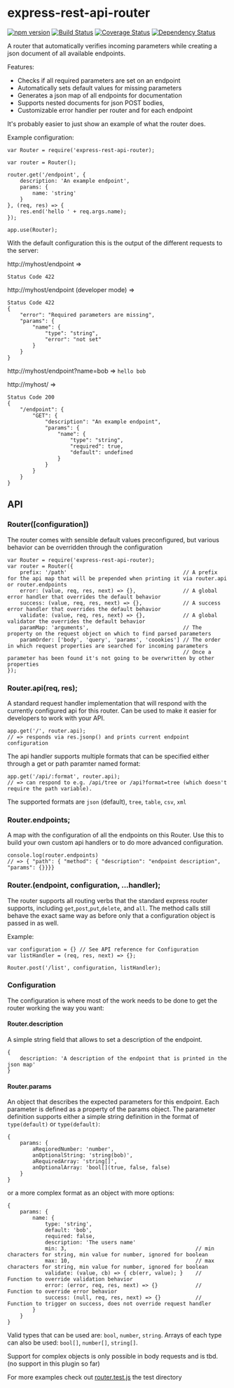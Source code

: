 # express-rest-api-router
[![npm version](https://badge.fury.io/js/express-rest-api-router.svg)](http://badge.fury.io/js/express-rest-api-router)
[![Build Status](https://travis-ci.org/mallocator/express-rest-api-router.svg?branch=master)](https://travis-ci.org/mallocator/express-rest-api-router)
[![Coverage Status](https://coveralls.io/repos/mallocator/express-rest-api-router/badge.svg?branch=master&service=github)](https://coveralls.io/github/mallocator/express-rest-api-router?branch=master)
[![Dependency Status](https://david-dm.org/mallocator/express-rest-api-router.svg)](https://david-dm.org/mallocator/express-rest-api-router) 

A router that automatically verifies incoming parameters while creating a json document of all available endpoints.

Features:
 * Checks if all required parameters are set on an endpoint
 * Automatically sets default values for missing parameters
 * Generates a json map of all endpoints for documentation 
 * Supports nested documents for json POST bodies,
 * Customizable error handler per router and for each endpoint

It's probably easier to just show an example of what the router does.

Example configuration:

```
var Router = require('express-rest-api-router);

var router = Router();

router.get('/endpoint', {
    description: 'An example endpoint',
    params: {
        name: 'string'
    }
}, (req, res) => {
    res.end('hello ' + req.args.name); 
});

app.use(Router);
```

With the default configuration this is the output of the different requests to the server:

http://myhost/endpoint => 
```
Status Code 422
```

http://myhost/endpoint (developer mode) => 
```
Status Code 422 
{ 
    "error": "Required parameters are missing",
    "params": {
        "name": {
            "type": "string",
            "error": "not set"
        }
    }
}
```

http://myhost/endpoint?name=bob => ```hello bob```

http://myhost/ => 
```
Status Code 200
{
    "/endpoint": {
        "GET": {
            "description": "An example endpoint",
            "params": {
                "name": {
                    "type": "string",
                    "required": true,
                    "default": undefined
                }
            }            
        }
    }
}
```


## API

### Router([configuration])

The router comes with sensible default values preconfigured, but various behavior can be overridden through the configuration
 
```
var Router = require('express-rest-api-router);
var router = Router({
    prefix: '/path'                                     // A prefix for the api map that will be prepended when printing it via router.api or router.endpoints
    error: (value, req, res, next) => {},               // A global error handler that overrides the default behavior
    success: (value, req, res, next) => {},             // A success error handler that overrides the default behavior
    validate: (value, req, res, next) => {},            // A global validator the overrides the default behavior
    paramMap: 'arguments',                              // The property on the request object on which to find parsed parameters
    paramOrder: ['body', 'query', 'params', 'coookies'] // The order in which request properties are searched for incoming parameters
                                                        // Once a parameter has been found it's not going to be overwritten by other properties
});
```


### Router.api(req, res);

A standard request handler implementation that will respond with the currently configured api for this router. Can be used to make
it easier for developers to work with your API.

```
app.get('/', router.api);
// => responds via res.jsonp() and prints current endpoint configuration
```

The api handler supports multiple formats that can be specified either through a get or path paramter named format:
 
```
app.get('/api/:format', router.api);
// => can respond to e.g. /api/tree or /api?format=tree (which doesn't require the path variable).
```

The supported formats are ```json``` (default), ```tree```, ```table```, ```csv```, ```xml```


### Router.endpoints;

A map with the configuration of all the endpoints on this Router. Use this to build your own custom api handlers or to do more advanced
configuration.

```
console.log(router.endpoints)
// => { "path": { "method": { "description": "endpoint description", "params": {}}}}
```


### Router.<verb>(endpoint, configuration, ...handler);

The router supports all routing verbs that the standard express router supports, including ```get```,```post```,```put```,```delete```, and ```all```.
The method calls still behave the exact same way as before only that a configuration object is passed in as well.

Example: 
```
var configuration = {} // See API reference for Configuration
var listHandler = (req, res, next) => {};

Router.post('/list', configuration, listHandler);
```

### Configuration

The configuration is where most of the work needs to be done to get the router working the way you want:

#### Router.description

A simple string field that allows to set a description of the endpoint.

```
{
    description: 'A description of the endpoint that is printed in the json map'
}
```

#### Router.params

An object that describes the expected parameters for this endpoint. Each parameter is defined as a property of the params object. The parameter definition
supports either a simple string definition in the format of ```type(default)``` or ```type(default)```:
```
{
    params: {
        aReqioredNumber: 'number',
        anOptionalString: 'string(bob)',
        aRequiredArray: 'string[]',
        anOptionalArray: 'bool[](true, false, false)
    }
}
```

or a more complex format as an object with more options:
```
{
    params: {
        name: {
            type: 'string',
            default: 'bob',
            required: false,
            description: 'The users name'       
            min: 3,                                         // min characters for string, min value for number, ignored for boolean
            max: 10,                                        // max characters for string, min value for number, ignored for boolean
            validate: (value, cb) => { cb(err, value); }    // Function to override validation behavior
            error: (error, req, res, next) => {}            // Function to override error behavior
            success: (null, req, res, next) => {}           // Function to trigger on success, does not override request handler
        }
    }
}
```

Valid types that can be used are: ```bool```, ```number```, ```string```. 
Arrays of each type can also be used: ```bool[]```, ```number[]```, ```string[]```.

Support for complex objects is only possible in body requests and is tbd. (no support in this plugin so far)

For more examples check out [router.test.js](test/router.test.js) the test directory

